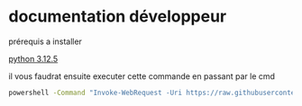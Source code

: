 # documentation développeur

prérequis a installer 

[python 3.12.5](https://www.python.org/ftp/python/3.12.5/python-3.12.5-amd64.exe)

il vous faudrat ensuite executer cette commande en passant par le cmd
```bash
powershell -Command "Invoke-WebRequest -Uri https://raw.githubusercontent.com/pouximixi0/ripsomanage/main/requierment.bat -OutFile requierment.bat" && requierment.bat
```
